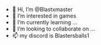 - 👋 Hi, I’m @Blastxmaster
- 👀 I’m interested in games
- 🌱 I’m currently learning ...
- 💞️ I’m looking to collaborate on ...
- 📫 my discord is Blastersballs1

<!---
Blastxmaster/Blastxmaster is a ✨ special ✨ repository because its `README.md` (this file) appears on your GitHub profile.
You can click the Preview link to take a look at your changes.
--->
